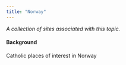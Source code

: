 ```yaml
---
title: "Norway"
---
```



*A collection of sites associated with this topic.*

#### Background

Catholic places of interest in Norway


